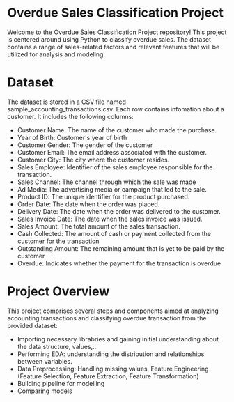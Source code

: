 # Overdue Sales Classification Project

Welcome to the Overdue Sales Classification Project repository! This project is centered around using Python to classify overdue sales. The dataset contains a range of sales-related factors and relevant features that will be utilized for analysis and modeling.

# Dataset
The dataset is stored in a CSV file named sample_accounting_transactions.csv. Each row contains infomation about a customer. It includes the following columns:
- Customer Name:  The name of the customer who made the purchase.
- Year of Birth: Customer's year of birth
- Customer Gender: The gender of the customer
- Customer Email: The email address associated with the customer.
- Customer City: The city where the customer resides.
- Sales Employee: Identifier of the sales employee responsible for the transaction.
- Sales Channel: The channel through which the sale was made
- Ad Media: The advertising media or campaign that led to the sale.
- Product ID: The unique identifier for the product purchased.
- Order Date: The date when the order was placed.
- Delivery Date: The date when the order was delivered to the customer.
- Sales Invoice Date: The date when the sales invoice was issued.
- Sales Amount: The total amount of the sales transaction.
- Cash Collected: The amount of cash or payment collected from the customer for the transaction
- Outstanding Amount: The remaining amount that is yet to be paid by the customer
- Overdue: Indicates whether the payment for the transaction is overdue

# Project Overview
This project comprises several steps and components aimed at analyzing accounting transactions and classifying overdue transaction from the provided dataset:
- Importing necessary librabries and gaining initial understanding about the data structure, values,..
- Performing EDA: understanding the distribution and relationships between variables.
- Data Preprocessing: Handling missing values, Feature Engineering (Feature Selection, Feature Extraction, Feature Transformation)
- Building pipeline for modelling
- Comparing models
